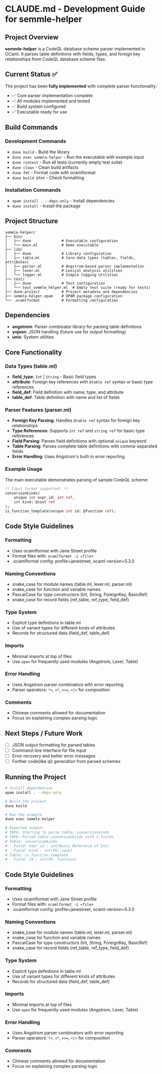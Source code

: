 # CLAUDE.md - Development Guide for semmle-helper

## Project Overview

**semmle-helper** is a CodeQL database scheme parser implemented in OCaml. It parses table definitions with fields, types, and foreign key relationships from CodeQL database scheme files.

## Current Status ✅

The project has been **fully implemented** with complete parser functionality:

- ✅ Core parser implementation complete
- ✅ All modules implemented and tested
- ✅ Build system configured
- ✅ Executable ready for use

## Build Commands

### Development Commands

- `dune build` - Build the library
- `dune exec semmle-helper` - Run the executable with example input
- `dune runtest` - Run all tests (currently empty test suite)
- `dune clean` - Clean build artifacts
- `dune fmt` - Format code with ocamlformat
- `dune build @fmt` - Check formatting

### Installation Commands

- `opam install . --deps-only` - Install dependencies
- `dune install` - Install the package

## Project Structure

```
semmle-helper/
├── bin/
│   ├── dune              # Executable configuration
│   └── main.ml           # Demo executable
├── lib/
│   ├── dune              # Library configuration
│   ├── table.ml          # Core data types (tables, fields, attributes)
│   ├── parser.ml         # Angstrom-based parser implementation
│   ├── lexer.ml          # Lexical analysis utilities
│   └── logger.ml         # Simple logging utilities
├── test/
│   ├── dune              # Test configuration
│   └── test_semmle_helper.ml  # Empty test suite (ready for tests)
├── dune-project          # Project metadata and dependencies
├── semmle-helper.opam    # OPAM package configuration
└── .ocamlformat          # Formatting configuration
```

## Dependencies

- **angstrom**: Parser combinator library for parsing table definitions
- **yojson**: JSON handling (future use for output formatting)
- **unix**: System utilities

## Core Functionality

### Data Types (table.ml)

- **field_type**: `Int` | `String` - Basic field types
- **attribute**: Foreign key references with `@table ref` syntax or basic type references
- **field_def**: Field definition with name, type, and attribute
- **table_def**: Table definition with name and list of fields

### Parser Features (parser.ml)

- **Foreign Key Parsing**: Handles `@table ref` syntax for foreign key relationships
- **Type References**: Supports `int ref` and `string ref` for basic type references
- **Field Parsing**: Parses field definitions with optional `unique` keyword
- **Table Parsing**: Parses complete table definitions with comma-separated fields
- **Error Handling**: Uses Angstrom's built-in error reporting

### Example Usage

The main executable demonstrates parsing of sample CodeQL scheme:

```ocaml
(* Input format supported: *)
conversionkinds(
    unique int expr_id: int ref,
    int kind: @cast ref
);
is_function_template(unique int id: @function ref);
```

## Code Style Guidelines

### Formatting

- Uses ocamlformat with Jane Street profile
- Format files with: `ocamlformat -i <file>`
- .ocamlformat config: profile=janestreet, ocaml-version=5.3.0

### Naming Conventions

- snake_case for module names (table.ml, lexer.ml, parser.ml)
- snake_case for function and variable names
- PascalCase for type constructors (Int, String, ForeignKey, BasicRef)
- snake_case for record fields (ref_table, ref_type, field_def)

### Type System

- Explicit type definitions in table.ml
- Use of variant types for different kinds of attributes
- Records for structured data (field_def, table_def)

### Imports

- Minimal imports at top of files
- Use `open` for frequently used modules (Angstrom, Lexer, Table)

### Error Handling

- Uses Angstrom parser combinators with error reporting
- Parser operators: `*>`, `<*`, `>>=`, `<|>` for composition

### Comments

- Chinese comments allowed for documentation
- Focus on explaining complex parsing logic

## Next Steps / Future Work

- [ ] JSON output formatting for parsed tables
- [ ] Command-line interface for file input
- [ ] Error recovery and better error messages
- [ ] Further code(like ql) generation from parsed schemes

## Running the Project

```bash
# Install dependencies
opam install . --deps-only

# Build the project
dune build

# Run the example
dune exec semmle-helper

# Expected output:
# INFO: Starting to parse table: conversionkinds
# INFO: Parsed table conversionkinds with 2 fields
# Table: conversionkinds
#   Field: expr_id : int(Basic Reference of Int)
#   Field: kind : int(FK: cast)
# Table: is_function_template
#   Field: id : int(FK: function)
```

## Code Style Guidelines

### Formatting

- Uses ocamlformat with Jane Street profile
- Format files with: `ocamlformat -i <file>`
- .ocamlformat config: profile=janestreet, ocaml-version=5.3.0

### Naming Conventions

- snake_case for module names (table.ml, lexer.ml, parser.ml)
- snake_case for function and variable names
- PascalCase for type constructors (Int, String, ForeignKey, BasicRef)
- snake_case for record fields (ref_table, ref_type, field_def)

### Type System

- Explicit type definitions in table.ml
- Use of variant types for different kinds of attributes
- Records for structured data (field_def, table_def)

### Imports

- Minimal imports at top of files
- Use `open` for frequently used modules (Angstrom, Lexer, Table)

### Error Handling

- Uses Angstrom parser combinators with error reporting
- Parser operators: `*>`, `<*`, `>>=`, `<|>` for composition

### Comments

- Chinese comments allowed for documentation
- Focus on explaining complex parsing logic
